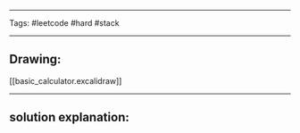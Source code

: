 

----

Tags: #leetcode #hard #stack

----

## Drawing:
[[basic_calculator.excalidraw]]

----


## solution explanation:

